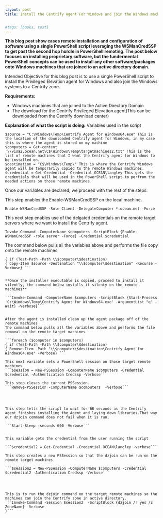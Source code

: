 ```yaml
---
layout: post
title: Install the Centrify Agent For Windows and join the Windows machine to a Zone using a single PowerShell Script


#tags: [books, test]
---
```

**This blog post show cases remote installation and configuration of software using a single PowerShell script leveraging the WSManCredSSP to get past the second hop hurdle in PowerShell remoting. The post below focuses on installing proprietary software, but the fundermental PowerShell concepts can be used to install any other software/packages onto Windows machines that are joined to an active directory domain.**

Intended Objective for this blog post is to use a single PowerShell script to install the Privileged Elevation agent for Windows and also join the Windows systems to a Centrify zone.

**Requirements:**
* Windows machines that are joined to the Active Directory Domain
* The download for the Centrify Privileged Elevation agent(This can be downloaded from the Centrify download center) 

**Explanation of what the script is doing:**
Variables used in the script
```
$source = "C:\Windows\Temp\Centrify Agent for Windows64.exe" This is the location of the downloaded Centrify agent for Windows, in my case this is where the agent is stored on my machine
$computers = Get-content '\\visa2.ocean.net\C$\Windows\Temp\targetmachines2.txt' This is the list of remote machines that I want the Centrify agent for Windows to be installed on.
$destination = "C$\Windows\Temp\" This is where the Centrify Windows agent will be temporarily copied to the remote Windows machines.
$credential = Get-Credential -Credential OCEAN\langley This gets the credentials that will be used in the PowerShell script to perfrom the needed actions on those remote machines.
```
Once our variables are declared, we proceed with the rest of the steps:

This step enables the Enable-WSManCredSSP on the local machine.

```Enable-WSManCredSSP -Role Client -DelegateComputer *.ocean.net -Force```

This next step enables use of the delgated credentials on the remote target servers where we want to install the Centrify agent.

```Invoke-Command -ComputerName $computers -ScriptBlock {Enable-WSManCredSSP -role server -Force} -Credential $credential```


The command below pulls all the variables above and performs the file copy onto the remote machines

```foreach ($computer in $computers) 
{ if (Test-Path -Path \\$computer\$destination) 
{ Copy-Item $source -Destination "\\$computer\$destination" -Recurse -Verbose} ```


**Once the installer executable is copied, proceed to install it silently, the command below installs it silenty on the remote machines**

```Invoke-Command -ComputerName $computers -ScriptBlock {Start-Process 'C:\Windows\Temp\Centrify Agent for Windows64.exe' -ArgumentList "q" -Wait} -Verbose}```


After the agent is installed clean up the agent package off of the remote machines
The command below pulls all the variables above and performs the file removal on the remote target machines

```foreach ($computer in $computers) 
{ if (Test-Path -Path \\$computer\$destination) 
{ Remove-Item -Path "\\$computer\$destination\Centrify Agent for Windows64.exe" -Verbose} ```

This next variable sets a PowerShell session on those target remote machines
```$session = New-PSSession -ComputerName $computers -Credential $credential -Authentication Credssp -Verbose```

This step closes the current PSSession.
```Remove-PSSession -ComputerName $computers  -Verbose```




This step tells the script to wait for 60 seconds as the Centrify agent finishes installing the Agent and laying down libraries.That way our dzjoin command does not fail when it is run.

```Start-Sleep -seconds 600 -Verbose```


This variable gets the credential from the user running the script

```$credential2 = Get-Credential -Credential OCEAN\langley -verbose```

This step creates a new PSSession so that the dzjoin can be run on the remote target machines

```$session2 = New-PSSession -ComputerName $computers -Credential $credential2 -Authentication Credssp -Verbose```




This is to run the dzjoin command on the target remote machines so the machines can join the Centrify zone in active directory.
```Invoke-Command -Session $session2  -ScriptBlock {dzjoin /r yes /z ZoneName} -Verbose 
}```




